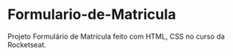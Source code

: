 # Formulario-de-Matricula
Projeto Formulário de Matrícula feito com HTML, CSS no curso da Rocketseat.
